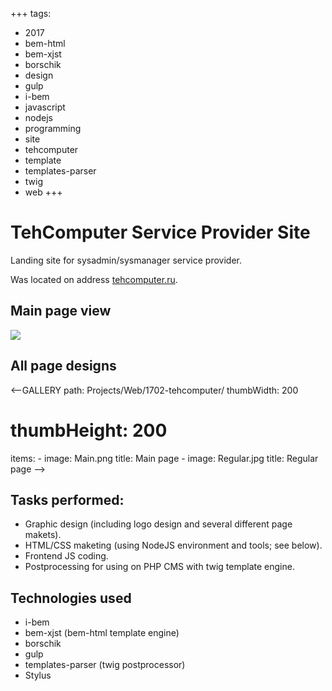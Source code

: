 +++
tags:
  - 2017
  - bem-html
  - bem-xjst
  - borschik
  - design
  - gulp
  - i-bem
  - javascript
  - nodejs
  - programming
  - site
  - tehcomputer
  - template
  - templates-parser
  - twig
  - web
+++

# TehComputer Service Provider Site

Landing site for sysadmin/sysmanager service provider.

Was located on address [tehcomputer.ru](https://tehcomputer.ru/).

## Main page view

<div class="FrontImage">
  <img src="https://res.cloudinary.com/lilliputten/image/upload/c_thumb,w_648,h_900,g_face/v1542040058/Projects/Web/1702-tehcomputer/Main.png" />
</div>

## All page designs

<--GALLERY
  path: Projects/Web/1702-tehcomputer/
  thumbWidth: 200
  # thumbHeight: 200
  items:
    -
      image: Main.png
      title: Main page
    -
      image: Regular.jpg
      title: Regular page
-->

## Tasks performed:

- Graphic design (including logo design and several different page makets).
- HTML/CSS maketing (using NodeJS environment and tools; see below).
- Frontend JS coding.
- Postprocessing for using on PHP CMS with twig template engine.

## Technologies used

- i-bem
- bem-xjst (bem-html template engine)
- borschik
- gulp
- templates-parser (twig postprocessor)
- Stylus
